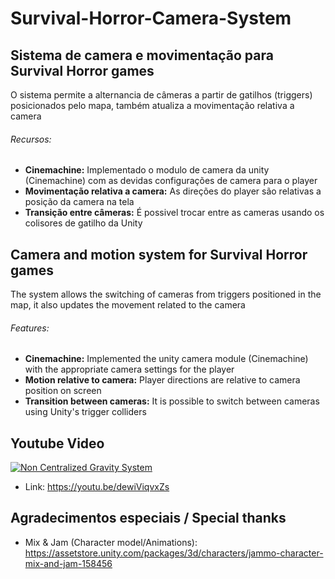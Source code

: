 # Survival-Horror-Camera-System
 
##  Sistema de camera e movimentação para Survival Horror games

O sistema permite a alternancia de câmeras a partir de gatilhos (triggers) posicionados pelo mapa, também atualiza a movimentação relativa a camera 

###### Recursos:
    
  - **Cinemachine:** Implementado o modulo de camera da unity (Cinemachine) com as devidas configurações de camera para o player
  - **Movimentação relativa a camera:** As direções do player são relativas a posição da camera na tela
  - **Transição entre câmeras:** É possivel trocar entre as cameras usando os colisores de gatilho da Unity 


## Camera and motion system for Survival Horror games

The system allows the switching of cameras from triggers positioned in the map, it also updates the movement related to the camera

###### Features:
    
  - **Cinemachine:** Implemented the unity camera module (Cinemachine) with the appropriate camera settings for the player
  - **Motion relative to camera:** Player directions are relative to camera position on screen
  - **Transition between cameras:** It is possible to switch between cameras using Unity's trigger colliders

## Youtube Video

[![Non Centralized Gravity System](http://img.youtube.com/vi/dewiViqvxZs/0.jpg)](https://youtu.be/dewiViqvxZs "Survival Horror Camera System - Click to Watch!")
- Link: https://youtu.be/dewiViqvxZs

## Agradecimentos especiais / Special thanks
- Mix & Jam (Character model/Animations):
https://assetstore.unity.com/packages/3d/characters/jammo-character-mix-and-jam-158456
